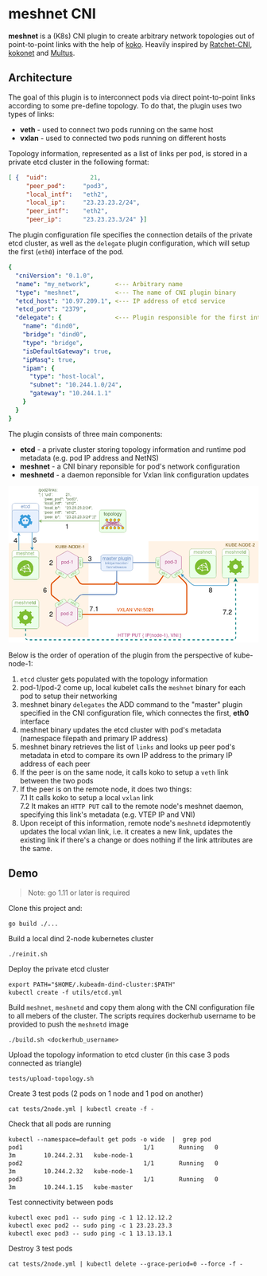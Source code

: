 # meshnet CNI

**meshnet** is a (K8s) CNI plugin to create arbitrary network topologies out of point-to-point links with the help of [koko](https://github.com/redhat-nfvpe/koko). Heavily inspired by [Ratchet-CNI](https://github.com/dougbtv/ratchet-cni), [kokonet](https://github.com/s1061123/kokonet) and [Multus](https://github.com/intel/multus-cni).

## Architecture
The goal of this plugin is to interconnect pods via direct point-to-point links according to some pre-define topology. To do that, the plugin uses two types of links:
* **veth** - used to connect two pods running on the same host
* **vxlan** - used to connected two pods running on different hosts

Topology information, represented as a list of links per pod, is stored in a private etcd cluster in the following format:

```json /pod2/links
[ {  "uid":            21,
     "peer_pod":     "pod3",
     "local_intf":   "eth2",
     "local_ip":     "23.23.23.2/24",
     "peer_intf":    "eth2",
     "peer_ip":      "23.23.23.3/24" }]
```

The plugin configuration file specifies the connection details of the private etcd cluster, as well as the `delegate` plugin configuration, which will setup the first (`eth0`) interface of the pod.

```yaml
{
  "cniVersion": "0.1.0",
  "name": "my_network",       <--- Arbitrary name
  "type": "meshnet",          <--- The name of CNI plugin binary
  "etcd_host": "10.97.209.1", <--- IP address of etcd service 
  "etcd_port": "2379",
  "delegate": {               <--- Plugin responsible for the first interface (eth0)
    "name": "dind0",
    "bridge": "dind0",
    "type": "bridge",
    "isDefaultGateway": true,
    "ipMasq": true,
    "ipam": {
      "type": "host-local",
      "subnet": "10.244.1.0/24",
      "gateway": "10.244.1.1"
    }
  }
}
```

The plugin consists of three main components:

* **etcd** - a private cluster storing topology information and runtime pod metadata (e.g. pod IP address and NetNS)
* **meshnet** - a CNI binary reponsible for pod's network configuration
* **meshnetd** - a daemon reponsible for Vxlan link configuration updates

![architecture](arch.png)

Below is the order of operation of the plugin from the perspective of kube-node-1:

1. `etcd` cluster gets populated with the topology information
2. pod-1/pod-2 come up, local kubelet calls the `meshnet` binary for each pod to setup their networking
3. meshnet binary `delegates` the ADD command to the "master" plugin specified in the CNI configuration file, which connectes the first, **eth0** interface
4. meshnet binary updates the etcd cluster with pod's metadata (namespace filepath and primary IP address)
5. meshnet binary retrieves the list of `links` and looks up peer pod's metadata in etcd to compare its own IP address to the primary IP address of each peer
6. If the peer is on the same node, it calls koko to setup a `veth` link between the two pods
7. If the peer is on the remote node, it does two things:  
    7.1 It calls koko to setup a local `vxlan` link  
    7.2 It makes an `HTTP PUT` call to the remote node's meshnet daemon, specifying this link's metadata (e.g. VTEP IP and VNI)
8. Upon receipt of this information, remote node's `meshnetd` idepmotently updates the local vxlan link, i.e. it creates a new link, updates the existing link if there's a change or does nothing if the link attributes are the same.


## Demo

> Note: go 1.11 or later is required

Clone this project and:

```
go build ./...
```

Build a local dind 2-node kubernetes cluster

```
./reinit.sh
```

Deploy the private etcd cluster

```
export PATH="$HOME/.kubeadm-dind-cluster:$PATH"
kubectl create -f utils/etcd.yml
```

Build `meshnet`, `meshnetd` and copy them along with the CNI configuration file to all mebers of the cluster. The scripts requires dockerhub username to be provided to push the `meshnetd` image

```
./build.sh <dockerhub_username>
```

Upload the topology information to etcd cluster (in this case 3 pods connected as triangle)

```
tests/upload-topology.sh
```

Create 3 test pods (2 pods on 1 node and 1 pod on another)

```
cat tests/2node.yml | kubectl create -f -
```

Check that all pods are running

```
kubectl --namespace=default get pods -o wide  |  grep pod
pod1                                  1/1       Running   0          3m        10.244.2.31   kube-node-1
pod2                                  1/1       Running   0          3m        10.244.2.32   kube-node-1
pod3                                  1/1       Running   0          3m        10.244.1.15   kube-master
```

Test connectivity between pods

```
kubectl exec pod1 -- sudo ping -c 1 12.12.12.2
kubectl exec pod2 -- sudo ping -c 1 23.23.23.3
kubectl exec pod3 -- sudo ping -c 1 13.13.13.1
```

Destroy 3 test pods

```
cat tests/2node.yml | kubectl delete --grace-period=0 --force -f -
```
